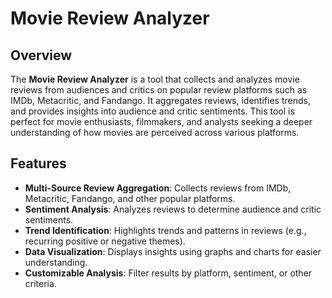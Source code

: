 # Movie Review Analyzer

## Overview
The **Movie Review Analyzer** is a tool that collects and analyzes movie reviews from audiences and critics on popular review platforms such as IMDb, Metacritic, and Fandango. It aggregates reviews, identifies trends, and provides insights into audience and critic sentiments. This tool is perfect for movie enthusiasts, filmmakers, and analysts seeking a deeper understanding of how movies are perceived across various platforms.

## Features
- **Multi-Source Review Aggregation**: Collects reviews from IMDb, Metacritic, Fandango, and other popular platforms.
- **Sentiment Analysis**: Analyzes reviews to determine audience and critic sentiments.
- **Trend Identification**: Highlights trends and patterns in reviews (e.g., recurring positive or negative themes).
- **Data Visualization**: Displays insights using graphs and charts for easier understanding.
- **Customizable Analysis**: Filter results by platform, sentiment, or other criteria.